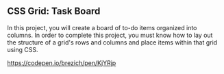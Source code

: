 ## CSS Grid: Task Board

In this project, you will create a board of to-do items organized into columns. In order to complete this project,
you must know how to lay out the structure of a grid's rows and columns and place items within that grid using CSS.

https://codepen.io/brezich/pen/KjYRjp
